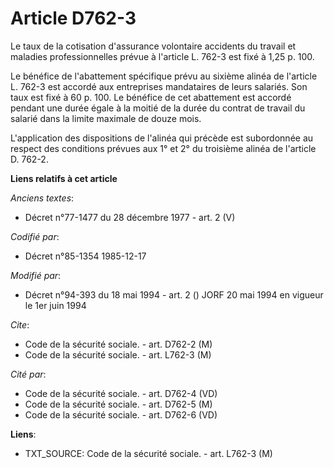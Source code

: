 # Article D762-3

Le taux de la cotisation d'assurance volontaire accidents du travail et maladies professionnelles prévue à l'article L. 762-3
est fixé à 1,25 p. 100. 

Le bénéfice de l'abattement spécifique prévu au sixième alinéa de l'article L. 762-3 est accordé aux entreprises mandataires
de leurs salariés. Son taux est fixé à 60 p. 100. Le bénéfice de cet abattement est accordé pendant une durée égale à la
moitié de la durée du contrat de travail du salarié dans la limite maximale de douze mois.

L'application des dispositions de l'alinéa qui précède est subordonnée au respect des conditions prévues aux 1° et 2° du
troisième alinéa de l'article D. 762-2.

**Liens relatifs à cet article**

_Anciens textes_:

  - Décret n°77-1477 du 28 décembre 1977 - art. 2 (V)

_Codifié par_:

  - Décret n°85-1354 1985-12-17

_Modifié par_:

  - Décret n°94-393 du 18 mai 1994 - art. 2 () JORF 20 mai 1994 en vigueur le 1er juin 1994

_Cite_:

  - Code de la sécurité sociale. - art. D762-2 (M)
  - Code de la sécurité sociale. - art. L762-3 (M)

_Cité par_:

  - Code de la sécurité sociale. - art. D762-4 (VD)
  - Code de la sécurité sociale. - art. D762-5 (M)
  - Code de la sécurité sociale. - art. D762-6 (VD)

**Liens**:

  - TXT_SOURCE: Code de la sécurité sociale. - art. L762-3 (M)
